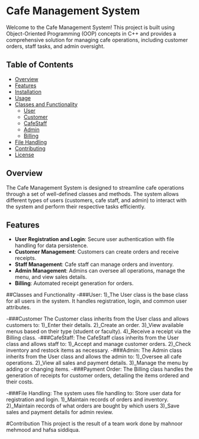 # Cafe Management System

Welcome to the Cafe Management System! This project is built using Object-Oriented Programming (OOP) concepts in C++ and provides a comprehensive solution for managing cafe operations, including customer orders, staff tasks, and admin oversight.

## Table of Contents
- [Overview](#overview)
- [Features](#features)
- [Installation](#installation)
- [Usage](#usage)
- [Classes and Functionality](#classes-and-functionality)
  - [User](#user)
  - [Customer](#customer)
  - [CafeStaff](#cafestaff)
  - [Admin](#admin)
  - [Billing](#billing)
- [File Handling](#file-handling)
- [Contributing](#contributing)
- [License](#license)

## Overview

The Cafe Management System is designed to streamline cafe operations through a set of well-defined classes and methods. The system allows different types of users (customers, cafe staff, and admin) to interact with the system and perform their respective tasks efficiently.

## Features
- **User Registration and Login**: Secure user authentication with file handling for data persistence.
- **Customer Management**: Customers can create orders and receive receipts.
- **Staff Management**: Cafe staff can manage orders and inventory.
- **Admin Management**: Admins can oversee all operations, manage the menu, and view sales details.
- **Billing**: Automated receipt generation for orders.

##Classes and Functionality
-###User:
1)_The User class is the base class for all users in the system. It handles registration, login, and common user attributes.

-###Customer
The Customer class inherits from the User class and allows customers to:
1)_Enter their details.
2)_Create an order.
3)_View available menus based on their type (student or faculty).
4)_Receive a receipt via the Billing class.
-###CafeStaff:
The CafeStaff class inherits from the User class and allows staff to:
1)_Accept and manage customer orders.
2)_Check inventory and restock items as necessary.
-###Admin:
The Admin class inherits from the User class and allows the admin to:
1)_Oversee all cafe operations.
2)_View all sales and payment details.
3)_Manage the menu by adding or changing items.
-###Payment Order:
The Billing class handles the generation of receipts for customer orders, detailing the items ordered and their costs.

-###File Handling:
The system uses file handling to:
Store user data for registration and login.
1)_Maintain records of orders and inventory.
2)_Maintain records of what orders are bought by which users
3)_Save sales and payment details for admin review.

#Contribution
This project is the result of a team work done by mahnoor mehmood and hafsa siddiqua.
